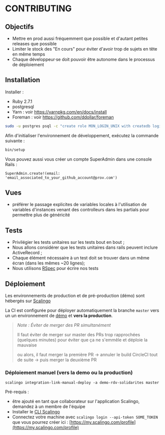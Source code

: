 # CONTRIBUTING


## Objectifs

- Mettre en prod aussi fréquemment que possible et d'autant petites releases que possible
- Limiter le stock des "En cours" pour éviter d'avoir trop de sujets en tête en même temps
- Chaque développeur·se doit pouvoir être autonome dans le processus de déploiement

## Installation

Installer :
- Ruby 2.7.1
- postgresql
- Yarn : voir https://yarnpkg.com/en/docs/install
- Foreman : voir https://github.com/ddollar/foreman

```bash
sudo -u postgres psql -c "create role MON_LOGIN_UNIX with createdb login superuser;"
```

Afin d'initialiser l'environnement de développement, exécutez la commande suivante :

```bash
bin/setup
```

Vous pouvez aussi vous créer un compte SuperAdmin dans une console Rails :

```
SuperAdmin.create!(email: 'email_associated_to_your_github_account@prov.com')
```


## Vues

- préférer le passage explicites de variables locales à l'utilisation de variables d'instances venant des controlleurs dans les partials pour permettre plus de généricité

## Tests

- Privilégier les tests unitaires sur les tests bout en bout ;
- Nous allons considérer que les tests unitaires dans rails peuvent inclure ActiveRecord ;
- Chaque élément nécessaire à un test doit se trouver dans un même écran (dans les mêmes ~20 lignes);
- Nous utilisons [RSpec](https://rspec.info/) pour écrire nos tests


## Déploiement

Les environnements de production et de pré-production (démo) sont hébergés sur
[Scalingo](https://scalingo.com/)

La CI est configurée pour déployer automatiquement la branche `master` vers un
un environnement de [démo](https://demo.rdv-solidarites.fr) et **vers la production**.


> _Note : Éviter de merger des PR simultanément_
>
> Il faut éviter de merger sur master des PRs trop rapprochées (quelques minutes) pour éviter que ça ne s'emmêle et déploie la mauvaise
> 
> ou alors, il faut merger la première PR -> annuler le build CircleCI tout de suite -> puis merger la deuxième PR


### Déploiement manuel (vers la demo ou la production)

`scalingo integration-link-manual-deploy -a demo-rdv-solidarites master`

Pré-requis :
- être ajouté en tant que collaborateur sur l'application Scalingo, demandez à un membre de l'équipe
- Installer le [CLI Scalingo](https://doc.scalingo.com/platform/cli/start)
- Connectez votre machine avec `scalingo login --api-token SOME_TOKEN` que vous pourrez créer ici : [https://my.scalingo.com/profile](https://my.scalingo.com/profile)


